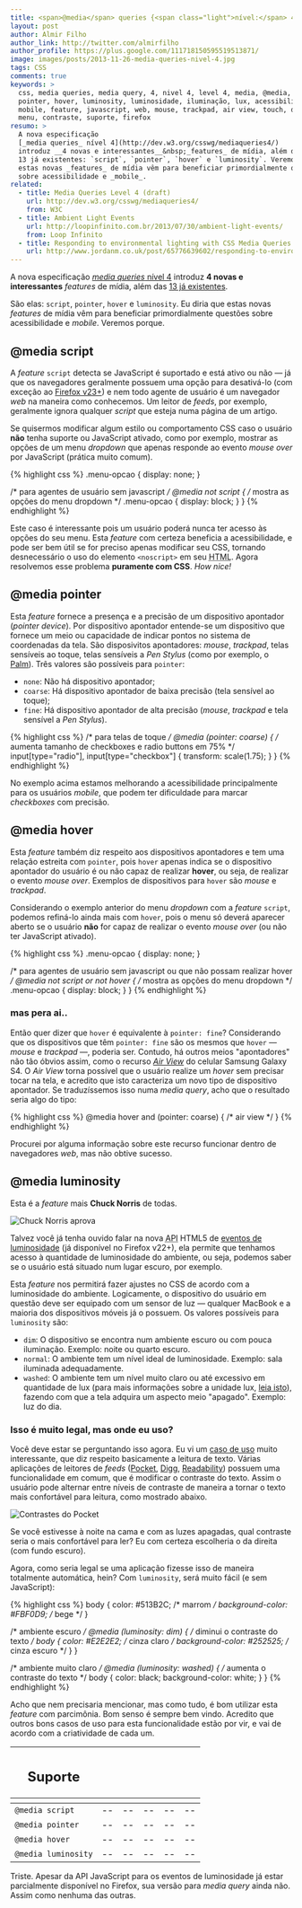 ```yaml
---
title: <span>@media</span> queries {<span class="light">nível:</span> 4}
layout: post
author: Almir Filho
author_link: http://twitter.com/almirfilho
author_profile: https://plus.google.com/111718150595519513871/
image: images/posts/2013-11-26-media-queries-nivel-4.jpg
tags: CSS
comments: true
keywords: >
  css, media queries, media query, 4, nivel 4, level 4, media, @media, script,
  pointer, hover, luminosity, luminosidade, iluminação, lux, acessibilidade,
  mobile, feature, javascript, web, mouse, trackpad, air view, touch, dropdown,
  menu, contraste, suporte, firefox
resumo: >
  A nova especificação
  [_media queries_ nível 4](http://dev.w3.org/csswg/mediaqueries4/)
  introduz __4 novas e interessantes__&nbsp;_features_ de mídia, além das
  13 já existentes: `script`, `pointer`, `hover` e `luminosity`. Veremos que
  estas novas _features_ de mídia vêm para beneficiar primordialmente questões
  sobre acessibilidade e _mobile_.
related:
  - title: Media Queries Level 4 (draft)
    url: http://dev.w3.org/csswg/mediaqueries4/
    from: W3C
  - title: Ambient Light Events
    url: http://loopinfinito.com.br/2013/07/30/ambient-light-events/
    from: Loop Infinito
  - title: Responding to environmental lighting with CSS Media Queries Level 4
    url: http://www.jordanm.co.uk/post/65776639602/responding-to-environmental-lighting-with-css-media
---
```


A nova especificação
[_media queries_ nível 4](http://dev.w3.org/csswg/mediaqueries4/)
introduz __4 novas e interessantes__&nbsp;_features_ de mídia, além das
[13 já existentes](http://www.w3.org/TR/css3-mediaqueries/).

São elas: `script`, `pointer`, `hover` e `luminosity`. Eu diria que estas novas
_features_ de mídia vêm para beneficiar primordialmente questões sobre
acessibilidade e _mobile_. Veremos porque.

## @media script

A _feature_&nbsp;`script` detecta se JavaScript é suportado e está ativo ou não
— já que os navegadores geralmente possuem uma opção para desativá-lo (com
exceção ao [Firefox v23+](http://www.mozilla.org/en-US/firefox/23.0/releasenotes/))
e nem todo agente de usuário é um navegador _web_ na maneira como conhecemos. Um
leitor de _feeds_, por exemplo, geralmente ignora qualquer _script_ que esteja
numa página de um artigo.

Se quisermos modificar algum estilo ou comportamento CSS caso o usuário __não__
tenha suporte ou JavaScript ativado, como por exemplo, mostrar as opções de um
menu _dropdown_ que apenas responde ao evento _mouse over_ por JavaScript
(prática muito comum).

{% highlight css %}
.menu-opcao {
    display: none;
}

/* para agentes de usuário sem javascript */
@media not script {
    /* mostra as opções do menu dropdown */
    .menu-opcao {
        display: block;
    }
}
{% endhighlight %}

Este caso é interessante pois um usuário poderá nunca ter acesso às opções do
seu menu. Esta _feature_ com certeza beneficia a acessibilidade, e pode ser bem
útil se for preciso apenas modificar seu CSS, tornando desnecessário o uso do
elemento `<noscript>` em seu <abbr title="HyperText Markup Language">HTML</abbr>.
Agora resolvemos esse problema __puramente com CSS__. _How nice!_

## @media pointer

Esta _feature_ fornece a presença e a precisão de um dispositivo apontador
(<em>pointer device</em>). Por dispositivo apontador entende-se um dispositivo
que fornece um meio ou capacidade de indicar pontos no sistema de coordenadas da
tela. São disposivitos apontadores: _mouse_, _trackpad_, telas sensíveis ao
toque, telas sensíveis a _Pen Stylus_ (como por exemplo, o
[Palm](http://en.wikipedia.org/wiki/Palm_PDA)). Três valores são possíveis para
`pointer`:

- `none`: Não há dispositivo apontador;
- `coarse`: Há dispositivo apontador de baixa precisão (tela sensível ao toque);
- `fine`: Há dispositivo apontador de alta precisão (<em>mouse</em>, _trackpad_
e tela sensível a _Pen Stylus_).

{% highlight css %}
/* para telas de toque */
@media (pointer: coarse) {
    /* aumenta tamanho de checkboxes e radio buttons em 75% */
    input[type="radio"],
    input[type="checkbox"] {
        transform: scale(1.75);
    }
}
{% endhighlight %}

No exemplo acima estamos melhorando a acessibilidade principalmente para os
usuários _mobile_, que podem ter dificuldade para marcar _checkboxes_ com
precisão.

## @media hover

Esta _feature_ também diz respeito aos dispositivos apontadores e tem uma
relação estreita com `pointer`, pois `hover` apenas indica se o dispositivo
apontador do usuário é ou não capaz de realizar __hover__, ou seja, de realizar
o evento _mouse over_. Exemplos de dispositivos para `hover` são _mouse_ e
_trackpad_.

Considerando o exemplo anterior do menu _dropdown_ com a
_feature_&nbsp;`script`, podemos refiná-lo ainda mais com `hover`, pois o menu
só deverá aparecer aberto se o usuário __não__ for capaz de realizar o evento
_mouse over_ (ou não ter JavaScript ativado).

{% highlight css %}
.menu-opcao {
    display: none;
}

/* para agentes de usuário sem javascript ou que não possam realizar hover */
@media not script or not hover {
    /* mostra as opções do menu dropdown */
    .menu-opcao {
        display: block;
    }
}
{% endhighlight %}

### mas pera ai..

Então quer dizer que `hover` é equivalente à `pointer: fine`? Considerando que
os dispositivos que têm `pointer: fine` são os mesmos que `hover` — _mouse_ e
_trackpad_ —, poderia ser. Contudo, há outros meios "apontadores" não tão óbvios
assim, como o recurso [_Air View_](http://www.youtube.com/watch?v=6_L8j8P3oi8)
do celular Samsung Galaxy S4. O _Air View_ torna possível que o usuário realize
um _hover_ sem precisar tocar na tela, e acredito que isto caracteriza um novo
tipo de dispositivo apontador. Se traduzíssemos isso numa _media query_, acho
que o resultado seria algo do tipo:

{% highlight css %}
@media hover and (pointer: coarse) {
    /* air view */
}
{% endhighlight %}

Procurei por alguma informação sobre este recurso funcionar dentro de
navegadores _web_, mas não obtive sucesso.

## @media luminosity

Esta é a _feature_ mais __Chuck Norris__ de todas.

![Chuck Norris aprova](/images/posts/2013-11-26-chuck-norris.jpg "Chuck Norris Aprova")

Talvez você já tenha ouvido falar na nova
<abbr title="Application Programming Interface">API</abbr> HTML5 de
[eventos de luminosidade](http://loopinfinito.com.br/2013/07/30/ambient-light-events/)
(já disponível no Firefox v22+), ela permite que tenhamos acesso à quantidade de
luminosidade do ambiente, ou seja, podemos saber se o usuário está situado num
lugar escuro, por exemplo.

Esta _feature_ nos permitirá fazer ajustes no CSS de acordo com a luminosidade
do ambiente. Logicamente, o dispositivo do usuário em questão deve ser equipado
com um sensor de luz — qualquer MacBook e a maioria dos dispositivos móveis já o
possuem. Os valores possíveis para `luminosity` são:

- `dim`: O dispositivo se encontra num ambiente escuro ou com pouca
iluminação. Exemplo: noite ou quarto escuro.
- `normal`: O ambiente tem um nível ideal de luminosidade. Exemplo: sala
iluminada adequadamente.
- `washed`: O ambiente tem um nível muito claro ou até excessivo em quantidade
de lux (para mais informações sobre a unidade lux,
[leia isto](http://loopinfinito.com.br/2013/07/30/ambient-light-events/)),
fazendo com que a tela adquira um aspecto meio "apagado". Exemplo: luz do dia.

### Isso é muito legal, mas onde eu uso?

Você deve estar se perguntando isso agora. Eu vi um
[caso de uso](http://www.jordanm.co.uk/post/65776639602/responding-to-environmental-lighting-with-css-media)
muito interessante, que diz respeito basicamente a leitura de texto. Várias
aplicações de leitores de _feeds_
([Pocket](https://itunes.apple.com/br/app/pocket-formerly-read-it-later/id309601447),
[Digg](https://itunes.apple.com/ca/app/digg/id362872995),
[Readability](https://itunes.apple.com/ca/app/readability/id460156587)) possuem
uma funcionalidade em comum, que é modificar o contraste do texto. Assim o
usuário pode alternar entre níveis de contraste de maneira a tornar o texto mais
confortável para leitura, como mostrado abaixo.

<picture>
	<img class="bordered"
	     alt="Contrastes do Pocket"
	     title="Contrastes do Pocket"
	     src="/images/posts/2013-11-26-pocket-prints.jpg" />
</picture>

Se você estivesse à noite na cama e com as luzes apagadas, qual contraste seria
o mais confortável para ler? Eu com certeza escolheria o da direita (com fundo
escuro).

Agora, como seria legal se uma aplicação fizesse isso de maneira totalmente
automática, hein? Com `luminosity`, será muito fácil (e sem JavaScript):

{% highlight css %}
body {
    color: #513B2C; /* marrom */
    background-color: #FBF0D9; /* bege */
}

/* ambiente escuro */
@media (luminosity: dim) {
    /* diminui o contraste do texto */
    body {
        color: #E2E2E2; /* cinza claro */
        background-color: #252525; /* cinza escuro */
    }
}

/* ambiente muito claro */
@media (luminosity: washed) {
    /* aumenta o contraste do texto */
    body {
        color: black;
        background-color: white;
    }
}
{% endhighlight %}

Acho que nem precisaria mencionar, mas como tudo, é bom utilizar esta _feature_
com parcimônia. Bom senso é sempre bem vindo. Acredito que outros bons casos de
uso para esta funcionalidade estão por vir, e vai de acordo com a criatividade
de cada um.

<table class="support">
    <thead>
        <tr>
            <th class="subject"><h2>Suporte</h2></th>
            <th class="browser chrome"><div class="i"></div></th>
            <th class="browser safari"><div class="i"></div></th>
            <th class="browser firefox"><div class="i"></div></th>
            <th class="browser ie"><div class="i"></div></th>
            <th class="browser opera"><div class="i"></div></th>
        </tr>
        <tr>
            <th></th>
            <th colspan="5" class="base"></th>
        </tr>
    </thead>
    <tbody>
        <tr>
            <td class="property"><code>@media script</code></td>
            <td>--</td>
            <td>--</td>
            <td>--</td>
            <td>--</td>
            <td>--</td>
        </tr>
        <tr>
            <td class="property"><code>@media pointer</code></td>
            <td>--</td>
            <td>--</td>
            <td>--</td>
            <td>--</td>
            <td>--</td>
        </tr>
        <tr>
            <td class="property"><code>@media hover</code></td>
            <td>--</td>
            <td>--</td>
            <td>--</td>
            <td>--</td>
            <td>--</td>
        </tr>
        <tr>
            <td class="property"><code>@media luminosity</code></td>
            <td>--</td>
            <td>--</td>
            <td>--</td>
            <td>--</td>
            <td>--</td>
        </tr>
    </tbody>
</table>

Triste. Apesar da API JavaScript para os eventos de luminosidade já estar
parcialmente disponível no Firefox, sua versão para _media query_ ainda não.
Assim como nenhuma das outras.